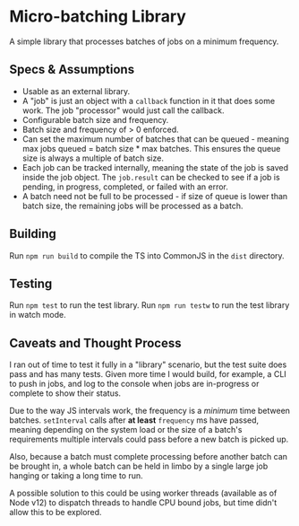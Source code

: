 # Micro-batching Library

A simple library that processes batches of jobs on a minimum frequency.

## Specs & Assumptions

- Usable as an external library.
- A "job" is just an object with a `callback` function in it that does some work. The job "processor" would just call the callback.
- Configurable batch size and frequency.
- Batch size and frequency of > 0 enforced.
- Can set the maximum number of batches that can be queued - meaning max jobs queued = batch size * max batches. This ensures the queue size is always a multiple of batch size.
- Each job can be tracked internally, meaning the state of the job is saved inside the job object. The `job.result` can be checked to see if a job is pending, in progress, completed, or failed with an error.
- A batch need not be full to be processed - if size of queue is lower than batch size, the remaining jobs will be processed as a batch.

## Building

Run `npm run build` to compile the TS into CommonJS in the `dist` directory.

## Testing

Run `npm test` to run the test library. Run `npm run testw` to run the test library in watch mode.

## Caveats and Thought Process

I ran out of time to test it fully in a "library" scenario, but the test suite does pass and has many tests. Given more time I would build, for example, a CLI to push in jobs, and log to the console when jobs are in-progress or complete to show their status.

Due to the way JS intervals work, the frequency is a *minimum* time between batches. `setInterval` calls after **at least** `frequency` ms have passed, meaning depending on the system load or the size of a batch's requirements multiple intervals could pass before a new batch is picked up.

Also, because a batch must complete processing before another batch can be brought in, a whole batch can be held in limbo by a single large job hanging or taking a long time to run.

A possible solution to this could be using worker threads (available as of Node v12) to dispatch threads to handle CPU bound jobs, but time didn't allow this to be explored.